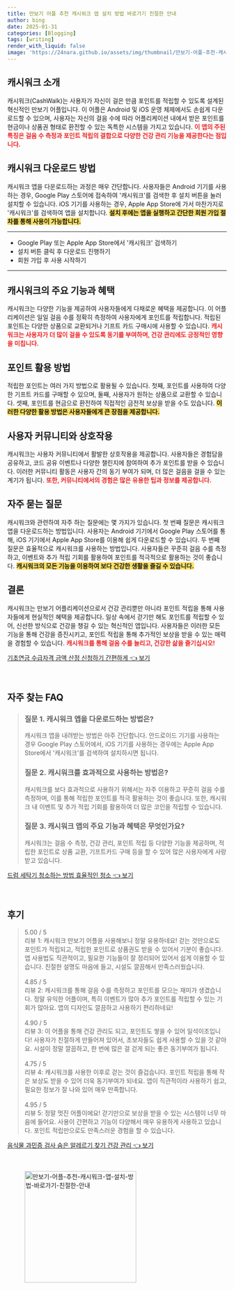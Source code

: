 ```yaml
---
title: 만보기 어플 추천 캐시워크 앱 설치 방법 바로가기 친절한 안내
author: bing
date: 2025-01-31
categories: [Blogging]
tags: [writing]
render_with_liquid: false
image: 'https://24nara.github.io/assets/img/thumbnail/만보기-어플-추천-캐시워크-앱-설치-방법-바로가기-친절한-안내.webp'
---
```



<h2 id='캐시워크 소개'>캐시워크 소개</h2>

<p>캐시워크(CashWalk)는 사용자가 자신이 걸은 만큼 포인트를 적립할 수 있도록 설계된 혁신적인 만보기 어플입니다. 이 어플은 Android 및 iOS 운영 체제에서도 손쉽게 다운로드할 수 있으며, 사용자는 자신의 걸음 수에 따라 어플리케이션 내에서 받은 포인트를 현금이나 상품권 형태로 환전할 수 있는 독특한 시스템을 가지고 있습니다. <b><span style="color: #ee2323;">이 앱의 주된 특징은 걸음 수 측정과 포인트 적립의 결합으로 다양한 건강 관리 기능을 제공한다는 점입니다.</span></b></p>

<h2 id='다운로드 방법'>캐시워크 다운로드 방법</h2>

<p>캐시워크 앱을 다운로드하는 과정은 매우 간단합니다. 사용자들은 Android 기기를 사용하는 경우, Google Play 스토어에 접속하여 '캐시워크'를 검색한 후 설치 버튼을 눌러 설치할 수 있습니다. iOS 기기를 사용하는 경우, Apple App Store에 가서 마찬가지로 '캐시워크'를 검색하여 앱을 설치합니다. <b><span style="background-color: #ffe066;">설치 후에는 앱을 실행하고 간단한 회원 가입 절차를 통해 사용이 가능합니다.</span></b></p>

<hr />

<ul>
    <li>Google Play 또는 Apple App Store에서 '캐시워크' 검색하기</li>
    <li>설치 버튼 클릭 후 다운로드 진행하기</li>
    <li>회원 가입 후 사용 시작하기</li>
</ul>

<hr />

<h2 id='기능 및 혜택'>캐시워크의 주요 기능과 혜택</h2>

<p>캐시워크는 다양한 기능을 제공하여 사용자들에게 다채로운 혜택을 제공합니다. 이 어플리케이션은 일일 걸음 수를 정확히 측정하여 사용자에게 포인트를 적립합니다. 적립된 포인트는 다양한 상품으로 교환되거나 기프트 카드 구매시에 사용할 수 있습니다. <b><span style="color: #ee2323;">캐시워크는 사용자가 더 많이 걸을 수 있도록 동기를 부여하며, 건강 관리에도 긍정적인 영향을 미칩니다.</span></b></p>

<h2 id='포인트 활용법'>포인트 활용 방법</h2>

<p>적립한 포인트는 여러 가지 방법으로 활용될 수 있습니다. 첫째, 포인트를 사용하여 다양한 기프트 카드를 구매할 수 있으며, 둘째, 사용자가 원하는 상품으로 교환할 수 있습니다. 셋째, 포인트를 현금으로 환전하여 직접적인 금전적 보상을 받을 수도 있습니다. <b><span style="background-color: #ffe066;">이러한 다양한 활용 방법은 사용자들에게 큰 장점을 제공합니다.</span></b></p>

<h2 id='커뮤니티와 상호작용'>사용자 커뮤니티와 상호작용</h2>

<p>캐시워크는 사용자 커뮤니티에서 활발한 상호작용을 제공합니다. 사용자들은 경험담을 공유하고, 코드 공유 이벤트나 다양한 챌린지에 참여하여 추가 포인트를 받을 수 있습니다. 이러한 커뮤니티 활동은 사용자 간의 동기 부여가 되며, 더 많은 걸음을 걸을 수 있는 계기가 됩니다. <b><span style="color: #ee2323;">또한, 커뮤니티에서의 경험은 많은 유용한 팁과 정보를 제공합니다.</span></b></p>

<h2 id='자주 묻는 질문'>자주 묻는 질문</h2>

<p>캐시워크와 관련하여 자주 하는 질문에는 몇 가지가 있습니다. 첫 번째 질문은 캐시워크 앱을 다운로드하는 방법입니다. 사용자는 Android 기기에서 Google Play 스토어를 통해, iOS 기기에서 Apple App Store를 이용해 쉽게 다운로드할 수 있습니다. 두 번째 질문은 효율적으로 캐시워크를 사용하는 방법입니다. 사용자들은 꾸준히 걸음 수를 측정하고, 이벤트와 추가 적립 기회를 활용하여 포인트를 적극적으로 활용하는 것이 좋습니다. <b><span style="background-color: #ffe066;">캐시워크의 모든 기능을 이용하여 보다 건강한 생활을 즐길 수 있습니다.</span></b></p>

<h2 id='결론'>결론</h2>

<p>캐시워크는 만보기 어플리케이션으로서 건강 관리뿐만 아니라 포인트 적립을 통해 사용자들에게 현실적인 혜택을 제공합니다. 일상 속에서 걷기만 해도 포인트를 적립할 수 있어, 신선한 방식으로 건강을 챙길 수 있는 혁신적인 앱입니다. 사용자들은 이러한 모든 기능을 통해 건강을 증진시키고, 포인트 적립을 통해 추가적인 보상을 받을 수 있는 매력을 경험할 수 있습니다. <b><span style="color: #ee2323;">캐시워크를 통해 걸음 수를 늘리고, 건강한 삶을 즐기십시오!</span></b></p>


<p><a class="click-button" title="기초연금 수급자격 금액 산정 신청하기 간편하게" href="https://24nara.github.io/posts/%EA%B8%B0%EC%B4%88%EC%97%B0%EA%B8%88-%EC%88%98%EA%B8%89%EC%9E%90%EA%B2%A9-%EA%B8%88%EC%95%A1-%EC%82%B0%EC%A0%95-%EC%8B%A0%EC%B2%AD%ED%95%98%EA%B8%B0-%EA%B0%84%ED%8E%B8%ED%95%98%EA%B2%8C/" rel="dofollow">기초연금 수급자격 금액 산정 신청하기 간편하게 👈 보기</a></p><br>
<h2 id='자주_찾는_FAQ'>자주 찾는 FAQ</h2>
<div itemscope="" itemtype="https://schema.org/FAQPage"> 
<blockquote> 
<div itemscope="" itemprop="mainEntity" itemtype="https://schema.org/Question"> 
<h3 itemprop="name">질문 1. 캐시워크 앱을 다운로드하는 방법은?</h3> 
<div itemscope="" itemprop="acceptedAnswer" itemtype="https://schema.org/Answer"> 
<span itemprop="text"> 
<p>캐시워크 앱을 내려받는 방법은 아주 간단합니다. 안드로이드 기기를 사용하는 경우 Google Play 스토어에서, iOS 기기를 사용하는 경우에는 Apple App Store에서 '캐시워크'를 검색하여 설치하시면 됩니다.</p> 
</span> 
</div> 
</div> 
<div itemscope="" itemprop="mainEntity" itemtype="https://schema.org/Question"> 
<h3 itemprop="name">질문 2. 캐시워크를 효과적으로 사용하는 방법은?</h3> 
<div itemscope="" itemprop="acceptedAnswer" itemtype="https://schema.org/Answer"> 
<span itemprop="text"> 
<p>캐시워크를 보다 효과적으로 사용하기 위해서는 자주 이용하고 꾸준히 걸음 수를 측정하며, 이를 통해 적립한 포인트를 적극 활용하는 것이 좋습니다. 또한, 캐시워크 내 이벤트 및 추가 적립 기회를 활용하여 더 많은 코인을 적립할 수 있습니다.</p> 
</span> 
</div> 
</div> 
<div itemscope="" itemprop="mainEntity" itemtype="https://schema.org/Question"> 
<h3 itemprop="name">질문 3. 캐시워크 앱의 주요 기능과 혜택은 무엇인가요?</h3> 
<div itemscope="" itemprop="acceptedAnswer" itemtype="https://schema.org/Answer"> 
<span itemprop="text"> 
<p>캐시워크는 걸음 수 측정, 건강 관리, 포인트 적립 등 다양한 기능을 제공하며, 적립한 포인트로 상품 교환, 기프트카드 구매 등을 할 수 있어 많은 사용자에게 사랑받고 있습니다.</p> 
</span> 
</div> 
</div> 
</blockquote> 
</div>
<p><a class="click-button" title="드럼 세탁기 청소하는 방법 효율적인 청소" href="https://24nara.github.io/posts/%EB%93%9C%EB%9F%BC-%EC%84%B8%ED%83%81%EA%B8%B0-%EC%B2%AD%EC%86%8C%ED%95%98%EB%8A%94-%EB%B0%A9%EB%B2%95-%ED%9A%A8%EC%9C%A8%EC%A0%81%EC%9D%B8-%EC%B2%AD%EC%86%8C/" rel="dofollow">드럼 세탁기 청소하는 방법 효율적인 청소 👈 보기</a></p><br>
<h2 id='후기'>후기</h2>
<div itemscope itemtype="https://schema.org/Product">
  <blockquote>
  <div itemprop="review" itemscope itemtype="https://schema.org/Review">
      <div itemprop="reviewRating" itemscope itemtype="https://schema.org/Rating"> <span itemprop="ratingValue">5.00</span> / <span itemprop="bestRating">5</span> </div>
      <span itemprop="reviewBody">리뷰 1: 캐시워크 만보기 어플을 사용해보니 정말 유용하네요! 걷는 것만으로도 포인트가 적립되고, 적립한 포인트로 상품권도 받을 수 있어서 기분이 좋습니다. 앱 사용법도 직관적이고, 필요한 기능들이 잘 정리되어 있어서 쉽게 이용할 수 있습니다. 친절한 설명도 마음에 들고, 시설도 깔끔해서 만족스러웠습니다.</span>
  </div>
  <br>
  <div itemprop="review" itemscope itemtype="https://schema.org/Review">
      <div itemprop="reviewRating" itemscope itemtype="https://schema.org/Rating"> <span itemprop="ratingValue">4.85</span> / <span itemprop="bestRating">5</span> </div>
      <span itemprop="reviewBody">리뷰 2: 캐시워크를 통해 걸음 수를 측정하고 포인트를 모으는 재미가 생겼습니다. 정말 유익한 어플이며, 특히 이벤트가 많아 추가 포인트를 적립할 수 있는 기회가 많아요. 앱의 디자인도 깔끔하고 사용하기 편리하네요!</span>
  </div>
  <br>
  <div itemprop="review" itemscope itemtype="https://schema.org/Review">
      <div itemprop="reviewRating" itemscope itemtype="https://schema.org/Rating"> <span itemprop="ratingValue">4.90</span> / <span itemprop="bestRating">5</span> </div>
      <span itemprop="reviewBody">리뷰 3: 이 어플을 통해 건강 관리도 되고, 포인트도 쌓을 수 있어 일석이조입니다! 사용자가 친절하게 만들어져 있어서, 초보자들도 쉽게 사용할 수 있을 것 같아요. 시설이 정말 깔끔하고, 한 번에 많은 걸 걷게 되는 좋은 동기부여가 됩니다.</span>
  </div>
  <br>
  <div itemprop="review" itemscope itemtype="https://schema.org/Review">
      <div itemprop="reviewRating" itemscope itemtype="https://schema.org/Rating"> <span itemprop="ratingValue">4.75</span> / <span itemprop="bestRating">5</span> </div>
      <span itemprop="reviewBody">리뷰 4: 캐시워크를 사용한 이후로 걷는 것이 즐겁습니다. 포인트 적립을 통해 작은 보상도 받을 수 있어 더욱 동기부여가 되네요. 앱이 직관적이라 사용하기 쉽고, 필요한 정보가 잘 나와 있어 매우 만족합니다.</span>
  </div>
  <br>
  <div itemprop="review" itemscope itemtype="https://schema.org/Review">
      <div itemprop="reviewRating" itemscope itemtype="https://schema.org/Rating"> <span itemprop="ratingValue">4.95</span> / <span itemprop="bestRating">5</span> </div>
      <span itemprop="reviewBody">리뷰 5: 정말 멋진 어플이에요! 걷기만으로 보상을 받을 수 있는 시스템이 너무 마음에 들어요. 사용이 간편하고 기능이 다양해서 매우 유용하게 사용하고 있습니다. 포인트 적립만으로도 만족스러운 경험을 할 수 있습니다.</span>
  </div>
  </blockquote>
</div>
<p><a class="click-button" title="음식물 과민증 검사 숨은 알레르기 찾기 건강 관리" href="https://24nara.github.io/posts/%EC%9D%8C%EC%8B%9D%EB%AC%BC-%EA%B3%BC%EB%AF%BC%EC%A6%9D-%EA%B2%80%EC%82%AC-%EC%88%A8%EC%9D%80-%EC%95%8C%EB%A0%88%EB%A5%B4%EA%B8%B0-%EC%B0%BE%EA%B8%B0-%EA%B1%B4%EA%B0%95-%EA%B4%80%EB%A6%AC/" rel="dofollow">음식물 과민증 검사 숨은 알레르기 찾기 건강 관리 👈 보기</a></p><br>
<figure class="image"><img src="https://24nara.github.io/assets/img/thumbnail/만보기-어플-추천-캐시워크-앱-설치-방법-바로가기-친절한-안내.webp" alt="만보기-어플-추천-캐시워크-앱-설치-방법-바로가기-친절한-안내" width="256" height="256"></figure>